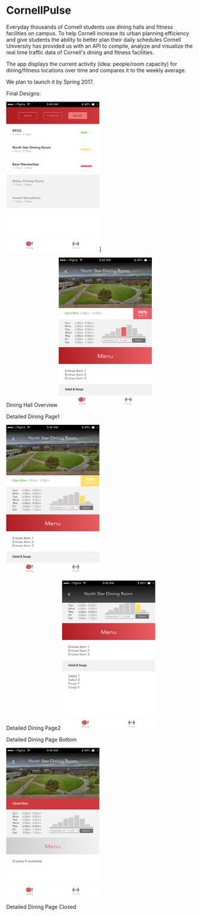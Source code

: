 # CornellPulse

Everyday thousands of Cornell students use dining halls and fitness facilities on campus. To help Cornell increase its urban planning efficiency and give students the ability to better plan their daily schedules Cornell University has provided us with an API to compile, analyze and visualize the real time traffic data of Cornell's dining and fitness facilities.

The app displays the current activity (idea: people/room capacity) for dining/fitness locations over time and compares it to the weekly average.

We plan to launch it by Spring 2017.

Final Designs:
<!--![action]()-->
<img src="./img/01_DiningPage.png" alt="alt text" width="250" height="400">]

Dining Hall Overview
<img src="./img/02_PulsePage.png" alt="alt text" width="250" height="400">

Detailed Dining Page1



<img src="./img/03_PulsePage.png" alt="alt text" width="250" height="400">

Detailed Dining Page2
<img src="./img/04_PulsePage.png" alt="alt text" width="250" height="400">

Detailed Dining Page Bottom



<img src="./img/05_PulsePage.png" alt="alt text" width="250" height="400">

Detailed Dining Page Closed


